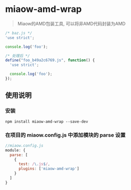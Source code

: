 # miaow-amd-wrap

> Miaow的AMD包装工具, 可以将非AMD代码封装为AMD

```javascript
/* baz.js */
'use strict';

console.log('foo');

/* 处理后 */
define("foo_b49a2c6769.js", function() {
  'use strict';

  console.log('foo');
});
```

## 使用说明

### 安装

```
npm install miaow-amd-wrap --save-dev
```

### 在项目的 miaow.config.js 中添加模块的 parse 设置

```javascript
//miaow.config.js
module: {
  parse: [
    {
      test: /\.js$/,
      plugins: ['miaow-amd-wrap']
    }
  ]
}
```
